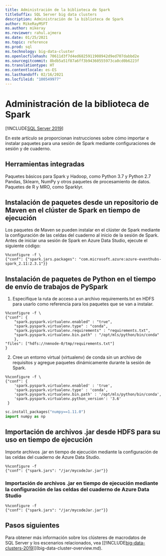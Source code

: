 ```yaml
---
title: Administración de la biblioteca de Spark
titleSuffix: SQL Server big data clusters
description: Administración de la biblioteca de Spark
author: MikeRayMSFT
ms.author: mikeray
ms.reviewer: rahul.ajmera
ms.date: 01/25/2021
ms.topic: reference
ms.prod: sql
ms.technology: big-data-cluster
ms.openlocfilehash: 70611d3f7d4ed6825911908942d9ed707dabbd2e
ms.sourcegitcommit: 8bdb5a51f87a6ff3b94360555973ca0cd0b6223f
ms.translationtype: HT
ms.contentlocale: es-ES
ms.lasthandoff: 02/16/2021
ms.locfileid: "100549977"
---
```

# <a name="spark-library-management"></a>Administración de la biblioteca de Spark

[!INCLUDE[SQL Server 2019](../includes/applies-to-version/sqlserver2019.md)]

En este artículo se proporcionan instrucciones sobre cómo importar e instalar paquetes para una sesión de Spark mediante configuraciones de sesión y de cuaderno.

## <a name="built-in-tools"></a>Herramientas integradas
Paquetes básicos para Spark y Hadoop, como Python 3.7 y Python 2.7 Pandas, Sklearn, NumPy y otros paquetes de procesamiento de datos.
Paquetes de R y MRO, como Sparklyr.

## <a name="install-packages-from-a-maven-repository-onto-the-spark-cluster-at-runtime"></a>Instalación de paquetes desde un repositorio de Maven en el clúster de Spark en tiempo de ejecución
Los paquetes de Maven se pueden instalar en el clúster de Spark mediante la configuración de las celdas del cuaderno al inicio de la sesión de Spark. Antes de iniciar una sesión de Spark en Azure Data Studio, ejecute el siguiente código:

```
%%configure -f \
{"conf": {"spark.jars.packages": "com.microsoft.azure:azure-eventhubs-spark_2.11:2.3.1"}}
```

## <a name="install-python-packages-at-pyspark-job-submission-time"></a>Instalación de paquetes de Python en el tiempo de envío de trabajos de PySpark
1. Especifique la ruta de acceso a un archivo requirements.txt en HDFS para usarlo como referencia para los paquetes que se van a instalar.
```
%%configure -f \
{"conf": {
    "spark.pyspark.virtualenv.enabled" : "true",
    "spark.pyspark.virtualenv.type" : "conda",
    "spark.pyspark.virtualenv.requirements" : "requirements.txt",
    "spark.pyspark.virtualenv.bin.path" : "/opt/mls/python/bin/conda"
    }, 
"files": ["hdfs://nmnode-0/tmp/requirements.txt"]
}
```
2. Cree un entorno virtual (virtualenv) de conda sin un archivo de requisitos y agregue paquetes dinámicamente durante la sesión de Spark.
```
%%configure -f \
{"conf": {
    'spark.pyspark.virtualenv.enabled' : 'true',
    'spark.pyspark.virtualenv.type' : 'conda',
    'spark.pyspark.virtualenv.bin.path' : '/opt/mls/python/bin/conda',
    'spark.pyspark.virtualenv.python_version': '3.6'
 }
 ```

 ```python
sc.install_packages("numpy==1.11.0")
import numpy as np
```

## <a name="import-jar-from-hdfs-for-use-at-runtime"></a>Importación de archivos .jar desde HDFS para su uso en tiempo de ejecución
Importe archivos .jar en tiempo de ejecución mediante la configuración de las celdas del cuaderno de Azure Data Studio.

```
%%configure -f
{"conf": {"spark.jars": "/jar/mycodeJar.jar"}}
```

### <a name="import-jar-at-runtime-through-azure-data-studio-notebook-cell-configuration"></a>Importación de archivos .jar en tiempo de ejecución mediante la configuración de las celdas del cuaderno de Azure Data Studio
```
%%configure -f
{"conf": {"spark.jars": "/jar/mycodeJar.jar"}}
```

## <a name="next-steps"></a>Pasos siguientes

Para obtener más información sobre los clústeres de macrodatos de SQL Server y los escenarios relacionados, vea [[!INCLUDE[big-data-clusters-2019](../includes/ssbigdataclusters-ss-nover.md)]](big-data-cluster-overview.md).